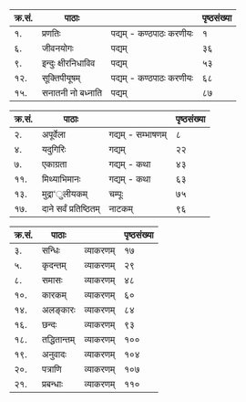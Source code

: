 |क्र.सं.| पाठाः ||पृष्ठसंख्या|
|-|-|-|-|
|१.| प्रणतिः |पद्यम् - कण्ठपाठः करणीयः |१
|६.| जीवनयोगः |पद्यम् |३६
|९.| इन्दुः क्षीरनिधाविव| पद्यम् |५३
|१२.| सूक्तिपीयूषम् |पद्यम् - कण्ठपाठः करणीयः |६८
|१५.| सनातनी नो बध्नाति |पद्यम् |८७

|क्र.सं.| पाठाः ||पृष्ठसंख्या|
|-|-|-|-|
|२.| अपूर्वेला |गद्यम् - सम्भाषणम् |८
|४.| यदुगिरिः |गद्यम् |२२
|७.| एकाग्रता |गद्यम् - कथा |४३
|११.| मिथ्याभिमानः |गद्यम् - कथा |६३
|१३.| मुद्रा‘ुलीयकम् |चम्पूः |७५
|१७.| दाने सर्वं प्रतिष्ठितम् |नाटकम् |९६

|क्र.सं.| पाठाः ||पृष्ठसंख्या|
|-|-|-|-|
|३.| सन्धिः |व्याकरणम् |१७
|५.| कृदन्तम् |व्याकरणम् |२९
|८.| समासः |व्याकरणम् |४८
|१०.| कारकम् |व्याकरणम् |६०
|१४.| अलङ्कारः |व्याकरणम् |८४
|१६.| छन्दः |व्याकरणम् |९३
|१८.| तद्धितान्तम् |व्याकरणम् |१००
|१९.| अनुवादः |व्याकरणम् |१०४
|२०.| पत्राणि |व्याकरणम् |१०७
|२१.| प्रबन्धाः |व्याकरणम् |११०
